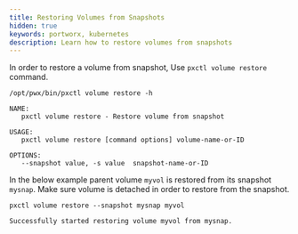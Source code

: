 ```yaml
---
title: Restoring Volumes from Snapshots
hidden: true
keywords: portworx, kubernetes
description: Learn how to restore volumes from snapshots
---
```


In order to restore a volume from snapshot, Use `pxctl volume restore` command.

```text
/opt/pwx/bin/pxctl volume restore -h
```

```
NAME:
   pxctl volume restore - Restore volume from snapshot

USAGE:
   pxctl volume restore [command options] volume-name-or-ID

OPTIONS:
   --snapshot value, -s value  snapshot-name-or-ID
```

In the below example parent volume `myvol` is restored from its snapshot `mysnap`. Make sure volume is detached in order to restore from the snapshot.

```text
pxctl volume restore --snapshot mysnap myvol
```

```
Successfully started restoring volume myvol from mysnap.
```
